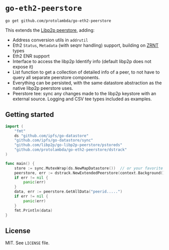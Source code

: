 # `go-eth2-peerstore`

```shell
go get github.com/protolambda/go-eth2-peerstore
```

This extends the [Libp2p peerstore](https://github.com/libp2p/go-libp2p-peerstore), adding:
- Address conversion utils in `addrutil`
- Eth2 `Status`, `Metadata` (with seqnr handling) support, building on [ZRNT](https://github.com/protolambda/zrnt/) types
- Eth2 ENR support
- Interface to access the libp2p Identify info (default libp2p does not expose it)
- List function to get a collection of detailed info of a peer, to not have to query all separate peerstore components.
- Everything can be persisted, with the same datastore abstraction as the native libp2p peerstore uses.
- Peerstore tee: sync any changes made to the libp2p keystore with an external source. Logging and CSV tee types included as examples.

## Getting started

```go
import (
    "fmt"
    ds "github.com/ipfs/go-datastore"
    "github.com/ipfs/go-datastore/sync"
    "github.com/libp2p/go-libp2p-peerstore/pstoreds"
    "github.com/protolambda/go-eth2-peerstore/dstrack"
)

func main() {
    store := sync.MutexWrap(ds.NewMapDatastore())  // or your favorite persisted libp2p datastore (Leveldb, badger, etc.)
    peerstore, err := dstrack.NewExtendedPeerstore(context.Background(), store, pstoreds.DefaultOpts())
    if err != nil {
        panic(err)
    }
    data, err := peerstore.GetAllData("peerid.....")
    if err != nil {
        panic(err)
    }
    fmt.Println(data)
}
```

## License

MIT. See `LICENSE` file.

